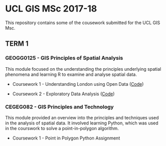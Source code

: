 # UCL GIS MSc 2017-18

This repository contains some of the cousework submitted for the UCL GIS Msc.

## TERM 1

### GEOGG0125 - GIS Principles of Spatial Analysis

This module focused on the understanding the principles underlying spatial phenomena and learning R to examine and analyse spatial data.

* Coursework 1 - Understanding London using Open Data ([Code](https://github.com/nicolacritten/ucl_gis_msc/blob/master/GEOGG0125/Green%20space%20and%20Anxiety%20in%20London.R))

* Coursework 2 - Exploratory Data Analysis ([Code](https://github.com/nicolacritten/ucl_gis_msc/blob/master/GEOGG0125/LondonHousePrices.R))

### CEGEG082 - GIS Principles and Technology

This module provided an overview into the principles and techniques used in the analysis of spatial data. It involved learning Python, which was used in the courswork to solve a point-in-polygon algorithm.

* Coursework 1 - Point in Polygon Python Assignment